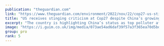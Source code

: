 ```yaml
---
publication: "theguardian.com"
link: "https://www.theguardian.com/environment/2022/nov/22/cop27-us-stinging-criticism-china-emissions"
title: "US receives stinging criticism at Cop27 despite China’s growing emissions"
excerpt: "The country is highlighting China’s status as top polluter after being called out for climate inaction"
image: "https://i.guim.co.uk/img/media/073ae54ad6daf39f57a3f365ea70d5bd1df6e959/0_0_8478_5087/master/8478.jpg?width=1200&height=630&quality=85&auto=format&fit=crop&overlay-align=bottom%2Cleft&overlay-width=100p&overlay-base64=L2ltZy9zdGF0aWMvb3ZlcmxheXMvdGctZGVmYXVsdC5wbmc&enable=upscale&s=65c304a8c25ea202f8d2a857fd482f2f"
group: pro
rank: 5
---
```

